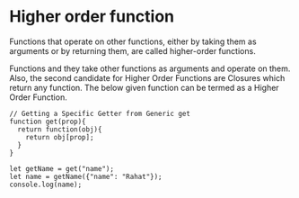# Higher order function

Functions that operate on other functions, either by taking them as arguments or by returning them, are called higher-order functions. 

Functions and they take other functions as arguments and operate on them. Also, the second candidate for Higher Order Functions are Closures which return any function. The below given function can be termed as a Higher Order Function.


```
// Getting a Specific Getter from Generic get
function get(prop){
  return function(obj){
    return obj[prop];
  }
}

let getName = get("name");
let name = getName({"name": "Rahat"});
console.log(name);
```